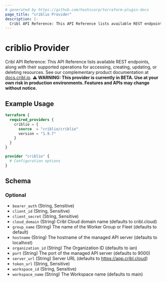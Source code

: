 ```yaml
---
# generated by https://github.com/hashicorp/terraform-plugin-docs
page_title: "criblio Provider"
description: |-
  Cribl API Reference: This API Reference lists available REST endpoints, along with their supported operations for accessing, creating, updating, or deleting resources. See our complementary product documentation at docs.cribl.io http://docs.cribl.io.
---
```


# criblio Provider

Cribl API Reference: This API Reference lists available REST endpoints, along with their supported operations for accessing, creating, updating, or deleting resources. See our complementary product documentation at [docs.cribl.io](http://docs.cribl.io).
**⚠️ WARNING: This provider is currently in BETA. Use at your own risk in production environments. Features and APIs may change without notice.**
## Example Usage

```terraform
terraform {
  required_providers {
    criblio = {
      source  = "criblio/criblio"
      version = "1.9.7"
    }
  }
}

provider "criblio" {
  # Configuration options
}
```

<!-- schema generated by tfplugindocs -->
## Schema

### Optional

- `bearer_auth` (String, Sensitive)
- `client_id` (String, Sensitive)
- `client_secret` (String, Sensitive)
- `cloud_domain` (String) Cribl Cloud domain name (defaults to cribl.cloud)
- `group_name` (String) The name of the Worker Group or Fleet (defaults to default)
- `hostname` (String) The hostname of the managed API server (defaults to localhost)
- `organization_id` (String) The Organization ID (defaults to ian)
- `port` (String) The port of the managed API server (defaults to 9000)
- `server_url` (String) Server URL (defaults to https://app.cribl.cloud)
- `token_url` (String, Sensitive)
- `workspace_id` (String, Sensitive)
- `workspace_name` (String) The Workspace name (defaults to main)
